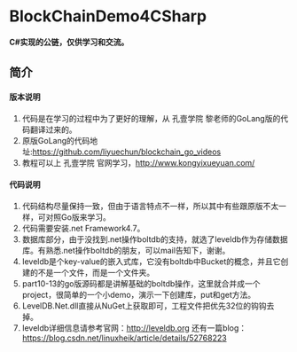 # BlockChainDemo4CSharp
**C#实现的公链，仅供学习和交流。**
## 简介

#### 版本说明
  1. 代码是在学习的过程中为了更好的理解，从 孔壹学院 黎老师的GoLang版的代码翻译过来的。
  2. 原版GoLang的代码地址:https://github.com/liyuechun/blockchain_go_videos
  3. 教程可以上 孔壹学院 官网学习，http://www.kongyixueyuan.com/
#### 代码说明
  1. 代码结构尽量保持一致，但由于语言特点不一样，所以其中有些跟原版不太一样，可对照Go版来学习。
  2. 代码需要安装.net Framework4.7。
  3. 数据库部分，由于没找到.net操作boltdb的支持，就选了leveldb作为存储数据库。有熟悉.net操作boltdb的朋友，可以mail告知下，谢谢。
  4. leveldb是个key-value的嵌入式库，它没有boltdb中Bucket的概念，并且它创建的不是一个文件，而是一个文件夹。
  5. part10-13的go版源码都是讲解基础的boltdb操作，这里就合并成一个project，很简单的一个小demo，演示一下创建库，put和get方法。
  6. LevelDB.Net.dll直接从NuGet上获取即可，工程文件把优先32位的钩钩去掉。
  7. leveldb详细信息请参考官网：http://leveldb.org 还有一篇blog：https://blog.csdn.net/linuxheik/article/details/52768223
